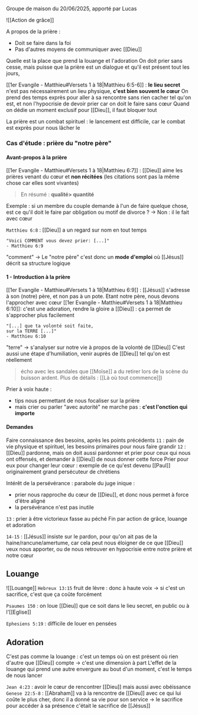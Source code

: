 Groupe de maison du 20/06/2025, apporté par Lucas

![[Action de grâce]]

A propos de la prière :
- Doit se faire dans la foi
- Pas d'autres moyens de communiquer avec [[Dieu]]

Quelle est la place que prend la louange et l'adoration
On doit prier sans cesse, mais puisse que la prière est un dialogue et qu'il est présent tout les jours, 

[[1er Evangile - Matthieu#Versets 1 à 18|Matthieu 6:5-6]] : **le lieu secret** n'est pas nécessairement un lieu physique, **c'est bien souvent le cœur**
On prend des temps exprès pour aller à sa rencontre sans rien cacher tel qu'on est, et non l'hypocrisie de devoir prier car on doit le faire sans cœur
Quand on dédie un moment exclusif pour [[Dieu]], il faut bloquer tout

La prière est un combat spirituel : le lancement est difficile, car le combat est exprès pour nous lâcher le 
### Cas d'étude : prière du "notre père"
#### Avant-propos à la prière
[[1er Evangile - Matthieu#Versets 1 à 18|Matthieu 6:7]] : [[Dieu]] aime les prières venant du cœur et **non récitées** (les citations sont pas la même chose car elles sont vivantes)
> En résumé : **qualité> quantité**

Exemple : si un membre du couple demande à l'un de faire quelque chose, est ce qu'il doit le faire par obligation ou motif de divorce ?
-> Non : il le fait avec cœur

`Matthieu 6:8` : [[Dieu]] a un regard sur nom en tout temps

```
"Voici COMMENT vous devez prier: [...]"
- Matthieu 6:9
```
"comment" -> Le "notre père" c'est donc un **mode d'emploi** où [[Jésus]] décrit sa structure logique
#### 1 - Introduction à la prière
[[1er Evangile - Matthieu#Versets 1 à 18|Matthieu 6:9]] : [[Jésus]] s'adresse à son (notre) père, et non pas à un pote. Etant notre père, nous devons l'approcher avec cœur
[[1er Evangile - Matthieu#Versets 1 à 18|Matthieu 6:10]]: c'est une adoration, rendre la gloire a [[Dieu]] : ça permet de s'approcher plus facilement

```
"[...] que ta volonté soit faite,
sur la TERRE [...]"
- Matthieu 6:10
```
"terre" -> s'analyser sur notre vie à propos de la volonté de [[Dieu]]
C'est aussi une étape d'humiliation, venir auprès de [[Dieu]] tel qu'on est réellement
> écho avec les sandales que [[Moïse]] a du retirer lors de la scène du buisson ardent. Plus de détails : [[Là où tout commence]])

Prier à voix haute :
- tips nous permettant de nous focaliser sur la prière
- mais crier ou parler "avec autorité" ne marche pas : **c'est l'onction qui importe**
#### Demandes
Faire connaissance des besoins, après les points précédents
`11` : pain de vie physique et spirituel, les besoins primaires pour nous faire grandir
`12` : [[Dieu]] pardonne, mais on doit aussi pardonner et prier pour ceux qui nous ont offensés, et demander à [[Dieu]] de nous donner cette force
Prier pour eux pour changer leur cœur : exemple de ce qu'est devenu [[Paul]] originairement grand persécuteur de chrétiens

Intérêt de la persévérance : parabole du juge inique :
- prier nous rapproche du cœur de [[Dieu]], et donc nous permet à force d'être aligné
- la persévérance n'est pas inutile

`13` : prier à être victorieux fasse au péché
Fin par action de grâce, louange et adoration

`14-15` : [[Jésus]] insiste sur le pardon, pour qu'on ait pas de la haine/rancune/amertume, car cela peut nous éloigner de ce que [[Dieu]] veux nous apporter, ou de nous retrouver en hypocrisie entre notre prière et notre cœur
## Louange
![[Louange]]
`Hebreux 13:15` fruit de lèvre : donc à haute voix
-> si c'est un sacrifice, c'est que ça coûte forcément

`Psaumes 150` : on loue [[Dieu]] que ce soit dans le lieu secret, en public ou à l'[[Eglise]]

`Ephesiens 5:19` : difficile de louer en pensées
## Adoration
C'est pas comme la louange : c'est un temps où on est présent où rien d'autre que [[Dieu]] compte
-> c'est une dimension à part
L'effet de la louange qui prend une autre envergure au bout d'un moment, c'est le temps de nous lancer

`Jean 4:23` : avoir le cœur de rencontrer [[Dieu]] mais aussi avec obéissance
`Genese 22:5-8` : [[Abraham]] va à la rencontre de [[Dieu]] avec ce qui lui coûte le plus cher, donc il a donné sa vie pour son service
-> le sacrifice pour accéder à sa présence c'était le sacrifice de [[Jésus]]
